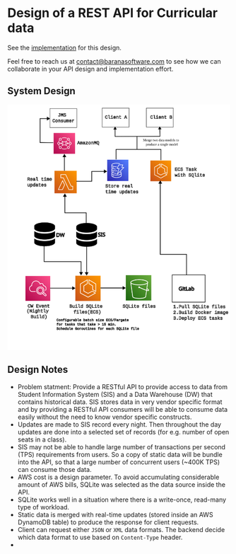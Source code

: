 # Design of a REST API for Curricular data

See the [implementation](https://github.com/baranasoftware/curricular-api) for this design. 

Feel free to reach us at contact@baranasoftware.com to see how we can collaborate in your API design and implementation effort.

## System Design
![Curricular API](images/curricular-api.svg)

## Design Notes
* Problem statment: Provide a RESTful API to provide access to data from Student Information System (SIS) and a Data Warehouse (DW)
that contains historical data. SIS stores data in very vendor specific format and by providing a RESTful API consumers will 
be able to consume data easily without the need to know vendor specific constructs.
* Updates are made to SIS record every night. Then throughout the day updates are done into a selected set of records (for e.g. number of open seats in a class).
* SIS may not be able to handle large number of transactions per second (TPS) requirements from users. So a copy of 
  static data will be bundle into the API, so that a large number of concurrent users (~400K TPS) can consume those data.
* AWS cost is a design parameter. To avoid accumulating considerable amount of AWS bills, SQLite was selected as the data source inside the API.
* SQLite works well in a situation where there is a write-once, read-many type of workload.
* Static data is merged with real-time updates (stored inside an AWS DynamoDB table) to produce the response for client requests.
* Client can request either `JSON` or `XML` data formats. The backend decide which data format to use based on `Content-Type` header.
* 

